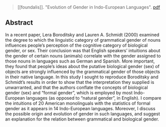 > [[foundalis]]. "Evolution of Gender in Indo-European Languages". [pdf](a/h-foundalisUNKNOWN.pdf)


## Abstract
In a recent paper, Lera Boroditsky and Lauren A. Schmidt (2000) examined the degree to which the linguistic category of grammatical gender of nouns influences people’s perception of the cognitive category of biological gender, or sex. Their conclusion was that English speakers’ intuitions about the gender of certain nouns (animals) correlate with the gender assigned to those nouns in languages such as German and Spanish. More important, they found that people’s ideas about the putative biological gender (sex) of objects are strongly influenced by the grammatical gender of those objects in their native language. In this study I sought to reproduce Boroditsky and Schmidt’s results in order to show that the interpretation they supplied is unwarranted, and that the authors conflate the concepts of biological gender (sex) and “formal gender”, which is employed by most Indo-European languages (as opposed to “natural gender”, in English). I compare the intuitions of 20 American monolinguals with the statistics of formal gender as it appears in 14 Indo-European languages. Moreover, I discuss the possible origin and evolution of gender in such languages, and suggest an explanation for the relation between grammatical and biological gender.